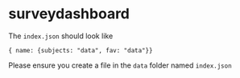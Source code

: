 # surveydashboard
The `index.json` should look like

`{ name: {subjects: "data", fav: "data"}}`

Please ensure you create a file in the `data` folder named `index.json`